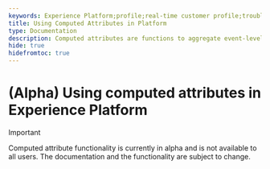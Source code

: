 ```yaml
---
keywords: Experience Platform;profile;real-time customer profile;troubleshooting;API
title: Using Computed Attributes in Platform
type: Documentation
description: Computed attributes are functions to aggregate event-level data into profile levels attributes. These functions are automatically computed so that they can be used across segmentation, activation, and personalization. 
hide: true
hidefromtoc: true
---
```


# (Alpha) Using computed attributes in Experience Platform

>[!IMPORTANT]
>
>Computed attribute functionality is currently in alpha and is not available to all users. The documentation and the functionality are subject to change.